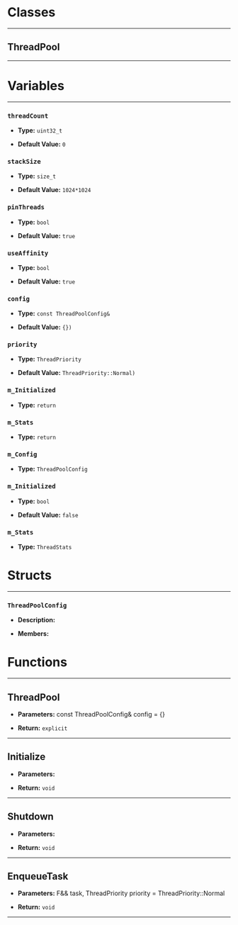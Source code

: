 # Classes
---

## ThreadPool
---




# Variables
---

### `threadCount`

- **Type:** `uint32_t`

- **Default Value:** `0`



### `stackSize`

- **Type:** `size_t`

- **Default Value:** `1024*1024`



### `pinThreads`

- **Type:** `bool`

- **Default Value:** `true`



### `useAffinity`

- **Type:** `bool`

- **Default Value:** `true`



### `config`

- **Type:** `const ThreadPoolConfig&`

- **Default Value:** `{})`



### `priority`

- **Type:** `ThreadPriority`

- **Default Value:** `ThreadPriority::Normal)`



### `m_Initialized`

- **Type:** `return`



### `m_Stats`

- **Type:** `return`



### `m_Config`

- **Type:** `ThreadPoolConfig`



### `m_Initialized`

- **Type:** `bool`

- **Default Value:** `false`



### `m_Stats`

- **Type:** `ThreadStats`




# Structs
---

### `ThreadPoolConfig`

- **Description:** 

- **Members:**




# Functions
---

## ThreadPool



- **Parameters:** const ThreadPoolConfig& config = {}

- **Return:** `explicit`

---

## Initialize



- **Parameters:** 

- **Return:** `void`

---

## Shutdown



- **Parameters:** 

- **Return:** `void`

---

## EnqueueTask



- **Parameters:** F&& task, ThreadPriority priority = ThreadPriority::Normal

- **Return:** `void`

---
